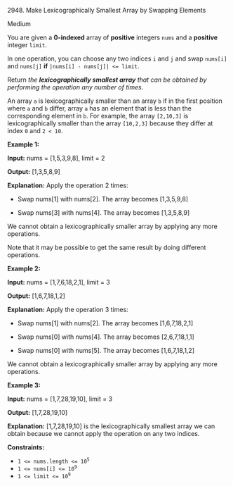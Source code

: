 2948\. Make Lexicographically Smallest Array by Swapping Elements

Medium

You are given a **0-indexed** array of **positive** integers `nums` and a **positive** integer `limit`.

In one operation, you can choose any two indices `i` and `j` and swap `nums[i]` and `nums[j]` **if** `|nums[i] - nums[j]| <= limit`.

Return _the **lexicographically smallest array** that can be obtained by performing the operation any number of times_.

An array `a` is lexicographically smaller than an array `b` if in the first position where `a` and `b` differ, array `a` has an element that is less than the corresponding element in `b`. For example, the array `[2,10,3]` is lexicographically smaller than the array `[10,2,3]` because they differ at index `0` and `2 < 10`.

**Example 1:**

**Input:** nums = [1,5,3,9,8], limit = 2

**Output:** [1,3,5,8,9]

**Explanation:** Apply the operation 2 times:

- Swap nums[1] with nums[2]. The array becomes [1,3,5,9,8]

- Swap nums[3] with nums[4]. The array becomes [1,3,5,8,9]

We cannot obtain a lexicographically smaller array by applying any more operations.

Note that it may be possible to get the same result by doing different operations.

**Example 2:**

**Input:** nums = [1,7,6,18,2,1], limit = 3

**Output:** [1,6,7,18,1,2]

**Explanation:** Apply the operation 3 times:

- Swap nums[1] with nums[2]. The array becomes [1,6,7,18,2,1]

- Swap nums[0] with nums[4]. The array becomes [2,6,7,18,1,1]

- Swap nums[0] with nums[5]. The array becomes [1,6,7,18,1,2]

We cannot obtain a lexicographically smaller array by applying any more operations.

**Example 3:**

**Input:** nums = [1,7,28,19,10], limit = 3

**Output:** [1,7,28,19,10]

**Explanation:** [1,7,28,19,10] is the lexicographically smallest array we can obtain because we cannot apply the operation on any two indices.

**Constraints:**

*   <code>1 <= nums.length <= 10<sup>5</sup></code>
*   <code>1 <= nums[i] <= 10<sup>9</sup></code>
*   <code>1 <= limit <= 10<sup>9</sup></code>